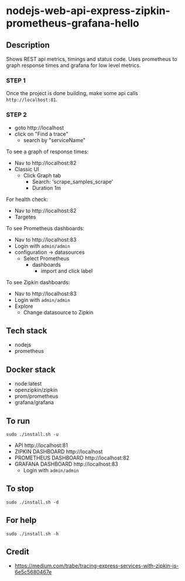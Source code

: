 # nodejs-web-api-express-zipkin-prometheus-grafana-hello

## Description
Shows REST api metrics, timings and status code.
Uses prometheus to graph response times
and grafana for low level metrics.

### STEP 1
Once the project is done building, make
some api calls `http://localhost:81`.

### STEP 2
- goto http://localhost
- click on "Find a trace"
  - search by "serviceName"

To see a graph of response times:
- Nav to http://localhost:82
- Classic UI
  - Click Graph tab
    - Search: 'scrape_samples_scrape'
    - Duration 1m

For health check:
- Nav to http://localhost:82
- Targetes

To see Prometheus dashboards:
- Nav to http://localhost:83
- Login with `admin/admin`
- configuration -> datasources
  - Select Prometheus
    - dashboards
      - import and click label

To see Zipkin dashboards:
- Nav to http://localhost:83
- Login with `admin/admin`
- Explore
  - Change datasource to Zipkin

## Tech stack
- nodejs
- prometheus

## Docker stack
- node:latest
- openzipkin/zipkin
- prom/prometheus
- grafana/grafana

## To run
`sudo ./install.sh -u`
- API http://localhost:81
- ZIPKIN DASHBOARD http://localhost
- PROMETHEUS DASHBOARD http://localhost:82
- GRAFANA DASHBOARD http://localhost:83
  - Login with `admin/admin`

## To stop
`sudo ./install.sh -d`

## For help
`sudo ./install.sh -h`

## Credit
- https://medium.com/trabe/tracing-express-services-with-zipkin-js-6e5c5680467e
